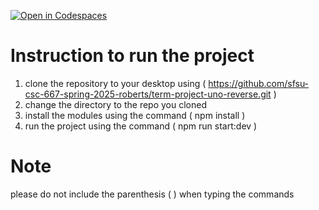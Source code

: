 [![Open in Codespaces](https://classroom.github.com/assets/launch-codespace-2972f46106e565e64193e422d61a12cf1da4916b45550586e14ef0a7c637dd04.svg)](https://classroom.github.com/open-in-codespaces?assignment_repo_id=18594873)
# Instruction to run the project
1. clone the repository to your desktop using ( https://github.com/sfsu-csc-667-spring-2025-roberts/term-project-uno-reverse.git )
2. change the directory to the repo you cloned
3. install the modules using the command ( npm install )  
4. run the project using the command ( npm run start:dev )
# Note
please do not include the parenthesis ( ) when typing the commands
